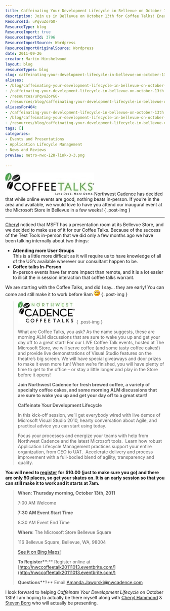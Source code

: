```yaml
---
title: Caffeinating Your Development Lifecycle in Bellevue on October 13th
description: Join us in Bellevue on October 13th for Coffee Talks! Energize your development with live demos, Agile discussions, and fresh coffee. Register now!
ResourceId: uPqvuZorGO-
ResourceType: blog
ResourceImport: true
ResourceImportId: 3796
ResourceImportSource: Wordpress
ResourceImportOriginalSource: Wordpress
date: 2011-09-26
creator: Martin Hinshelwood
layout: blog
resourceTypes: blog
slug: caffeinating-your-development-lifecycle-in-bellevue-on-october-13th
aliases:
- /blog/caffeinating-your-development-lifecycle-in-bellevue-on-october-13th
- /caffeinating-your-development-lifecycle-in-bellevue-on-october-13th
- /resources/uPqvuZorGO-
- /resources/blog/caffeinating-your-development-lifecycle-in-bellevue-on-october-13th
aliasesFor404:
- /caffeinating-your-development-lifecycle-in-bellevue-on-october-13th
- /blog/caffeinating-your-development-lifecycle-in-bellevue-on-october-13th
- /resources/blog/caffeinating-your-development-lifecycle-in-bellevue-on-october-13th
tags: []
categories:
- Events and Presentations
- Application Lifecycle Management
- News and Reviews
preview: metro-nwc-128-link-3-3.png

---
```

![clip_image001](images/clip_image001-1-1.jpg "clip_image001")Northwest Cadence has decided that while online events are good, nothing beats in-person. If you’re in the area and available, we would love to have you attend our inaugural event at the Microsoft Store in Bellevue in a few weeks!
{ .post-img }

---

[Cheryl](http://blog.bsktcase.com/) noticed that MSFT has a presentation room at its Bellevue Store, and we decided to make use of it for our Coffee Talks. Because of the success of the Test Tools in-person that we did only a few months ago we have been talking internally about two things:

- **Attending more User Groups**  
   This is a little more difficult as it will require us to have knowledge of all of the UG’s available wherever our consultant happen to be.
- **Coffee talks In-Person**  
   In-person events have far more impact than remote, and it is a lot easier to illicit the in session interaction that coffee talks warrant.

We are starting with the Coffee Talks, and did I say… they are early! You can come and still make it to work before 9am ![Smile](images/wlEmoticon-smile2-4-4.png)
{ .post-img }

> ![clip_image002](images/clip_image002-2-2.jpg "clip_image002")
> { .post-img }
>
> What are Coffee Talks, you ask? As the name suggests, these are morning ALM discussions that are sure to wake you up and get your day off to a great start! For our LIVE Coffee Talk events, hosted at The Microsoft Store, we will serve coffee (and some tasty coffee cakes!) and provide live demonstrations of Visual Studio features on the theatre’s big screen. We will have special giveaways and door prizes to make it even more fun! When we’re finished, you will have plenty of time to get to the office – or stay a little longer and play in the Store before it opens!
>
> **Join Northwest Cadence for fresh brewed coffee, a variety of specialty coffee cakes, and some morning** **ALM discussions that are sure to wake you up and get your day off to a great start!**
>
> **Caffeinate Your Development Lifecycle**
>
> In this kick-off session, we’ll get everybody wired with live demos of Microsoft Visual Studio 2010, hearty conversation about Agile, and practical advice you can start using today.
>
> Focus your processes and energize your teams with help from Northwest Cadence and the latest Microsoft tools.  Learn how robust Application Lifecycle Management practices support your entire organization, from CEO to UAT.  Accelerate delivery and process improvement with a full-bodied blend of agility, transparency and quality.

**You will need to [register](http://nwccoffeetalk20111013.eventbrite.com/) for** **$10.00 (just to make sure you go) and there are only 50 places, so get your skates on. It is an early session so that you can still make it to work and it starts at 7am.**

> **When: Thursday morning, October 13th, 2011**
>
> 7:00 AM Welcome
>
> **7:30 AM Event Start Time**
>
> 8:30 AM Event End Time
>
> **Where**: The Microsoft Store Bellevue Square
>
> 116 Bellevue Square, Bellevue, WA, 98004
>
> [See it on Bing Maps!](http://www.bing.com/maps/?ss=ypid.YN925x182844282&vm=BingMapsTeam-BellevueSquare&i=1)
>
> **To Register\*\***:\*\* Register online at [http://nwccoffeetalk20111013.eventbrite.com/](http://nwccoffeetalk20111013.eventbrite.com/)
>
> **Questions\*\***?\*\* Email [Amanda.Jaworski@nwcadence.com](mailto:Amanda.Jaworski@nwcadence.com)

I look forward to helping _Caffeinate Your Development Lifecycle_ on October 13th! I am hoping to actually be there myself along with [Cheryl Hammond](http://blog.bsktcase.com/) & [Steven Borg](http://blog.nwcadence.com/author/stevenborg/) who will actually be presenting.
